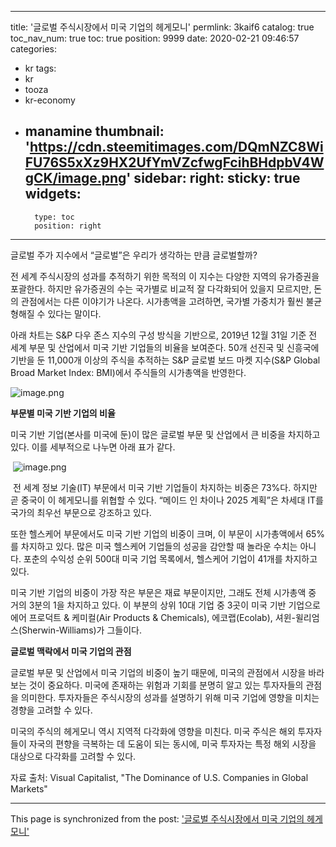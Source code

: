 
---
title: '글로벌 주식시장에서 미국 기업의 헤게모니'
permlink: 3kaif6
catalog: true
toc_nav_num: true
toc: true
position: 9999
date: 2020-02-21 09:46:57
categories:
- kr
tags:
- kr
- tooza
- kr-economy
- manamine
thumbnail: 'https://cdn.steemitimages.com/DQmNZC8WiFU76S5xXz9HX2UfYmVZcfwgFcihBHdpbV4WgCK/image.png'
sidebar:
    right:
        sticky: true
widgets:
    -
        type: toc
        position: right
---


글로벌 주가 지수에서 “글로벌”은 우리가 생각하는 만큼 글로벌할까?


전 세계 주식시장의 성과를 추적하기 위한 목적의 이 지수는 다양한 지역의 유가증권을 포괄한다. 하지만 유가증권의 수는 국가별로 비교적 잘 다각화되어 있을지 모르지만, 돈의 관점에서는 다른 이야기가 나온다. 시가총액을 고려하면, 국가별 가중치가 훨씬 불균형해질 수 있다는 말이다.


아래 차트는 S&P 다우 존스 지수의 구성 방식을 기반으로, 2019년 12월 31일 기준 전 세계 부문 및 산업에서 미국 기반 기업들의 비율을 보여준다. 50개 선진국 및 신흥국에 기반을 둔 11,000개 이상의 주식을 추적하는 S&P 글로벌 보드 마켓 지수(S&P Global Broad Market Index: BMI)에서 주식들의 시가총액을 반영한다.


![image.png](https://cdn.steemitimages.com/DQmNZC8WiFU76S5xXz9HX2UfYmVZcfwgFcihBHdpbV4WgCK/image.png)


**부문별 미국 기반 기업의 비율**


미국 기반 기업(본사를 미국에 둔)이 많은 글로벌 부문 및 산업에서 큰 비중을 차지하고 있다. 이를 세부적으로 나누면 아래 표가 같다. 

﻿
![image.png](https://cdn.steemitimages.com/DQmTJt6gVHs1cy41qhuDVApMX27w2b4ibcu9PCZqfgn5gzN/image.png)

﻿
전 세계 정보 기술(IT) 부문에서 미국 기반 기업들이 차지하는 비중은 73%다. 하지만 곧 중국이 이 헤게모니를 위협할 수 있다. “메이드 인 차이나 2025 계획”은 차세대 IT를 국가의 최우선 부문으로 강조하고 있다.


또한 헬스케어 부문에서도 미국 기반 기업의 비중이 크며, 이 부문이 시가총액에서 65%를 차지하고 있다. 많은 미국 헬스케어 기업들의 성공을 감안할 때 놀라운 수치는 아니다. 포춘의 수익성 순위 500대 미국 기업 목록에서, 헬스케어 기업이 41개를 차지하고 있다.


미국 기반 기업의 비중이 가장 작은 부문은 재료 부문이지만, 그래도 전체 시가총액 중 거의 3분의 1을 차지하고 있다. 이 부분의 상위 10대 기업 중 3곳이 미국 기반 기업으로 에어 프로덕트 & 케미컬(Air Products & Chemicals), 에코랩(Ecolab), 셔윈-윌리엄스(Sherwin-Williams)가 그들이다.


**글로벌 맥락에서 미국 기업의 관점**


글로벌 부문 및 산업에서 미국 기업의 비중이 높기 때문에, 미국의 관점에서 시장을 바라보는 것이 중요하다. 미국에 존재하는 위험과 기회를 분명히 알고 있는 투자자들의 관점을 의미한다. 투자자들은 주식시장의 성과를 설명하기 위해 미국 기업에 영향을 미치는 경향을 고려할 수 있다.


미국의 주식의 헤게모니 역시 지역적 다각화에 영향을 미친다. 미국 주식은 해외 투자자들이 자국의 편향을 극복하는 데 도움이 되는 동시에, 미국 투자자는 특정 해외 시장을 대상으로 다각화를 고려할 수 있다.


자료 출처: Visual Capitalist, "The Dominance of U.S. Companies in Global Markets"

- - -

This page is synchronized from the post: ['글로벌 주식시장에서 미국 기업의 헤게모니'](https://steemit.com/@pius.pius/3kaif6)
